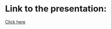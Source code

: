 # Link to the presentation:

[Click here](https://docs.google.com/presentation/d/10YFOEMUEuaCRxK6DDLSgxD35SjhraRto/edit?usp=sharing&ouid=112738522280937522947&rtpof=true&sd=true)


